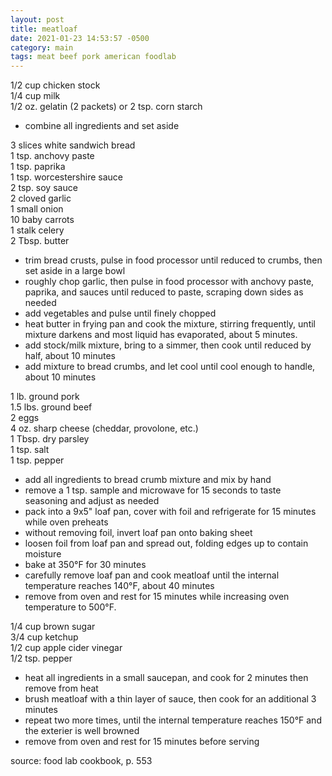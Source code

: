 ```yaml
---
layout: post
title: meatloaf
date: 2021-01-23 14:53:57 -0500
category: main
tags: meat beef pork american foodlab
---
```


1/2 cup chicken stock  
1/4 cup milk  
1/2 oz. gelatin (2 packets) or 2 tsp. corn starch  
* combine all ingredients and set aside

3 slices white sandwich bread  
1 tsp. anchovy paste  
1 tsp. paprika  
1 tsp. worcestershire sauce  
2 tsp. soy sauce  
2 cloved garlic  
1 small onion  
10 baby carrots  
1 stalk celery  
2 Tbsp. butter  
* trim bread crusts, pulse in food processor until reduced to crumbs, then set aside in a large bowl
* roughly chop garlic, then pulse in food processor with anchovy paste, paprika, and sauces until
  reduced to paste, scraping down sides as needed
* add vegetables and pulse until finely chopped
* heat butter in frying pan and cook the mixture, stirring frequently, until mixture darkens and
  most liquid has evaporated, about 5 minutes.
* add stock/milk mixture, bring to a simmer, then cook until reduced by half, about 10 minutes
* add mixture to bread crumbs, and let cool until cool enough to handle, about 10 minutes

1 lb. ground pork  
1.5 lbs. ground beef  
2 eggs  
4 oz. sharp cheese (cheddar, provolone, etc.)  
1 Tbsp. dry parsley  
1 tsp. salt  
1 tsp. pepper  
* add all ingredients to bread crumb mixture and mix by hand
* remove a 1 tsp. sample and microwave for 15 seconds to taste seasoning and adjust as needed
* pack into a 9x5" loaf pan, cover with foil and refrigerate for 15 minutes while oven preheats
* without removing foil, invert loaf pan onto baking sheet
* loosen foil from loaf pan and spread out, folding edges up to contain moisture
* bake at 350°F for 30 minutes
* carefully remove loaf pan and cook meatloaf until the internal temperature reaches 140°F, about
  40 minutes
* remove from oven and rest for 15 minutes while increasing oven temperature to 500°F.

1/4 cup brown sugar  
3/4 cup ketchup  
1/2 cup apple cider vinegar  
1/2 tsp. pepper  
* heat all ingredients in a small saucepan, and cook for 2 minutes then remove from heat
* brush meatloaf with a thin layer of sauce, then cook for an additional 3 minutes
* repeat two more times, until the internal temperature reaches 150°F and the exterier is well
  browned
* remove from oven and rest for 15 minutes before serving

source: food lab cookbook, p. 553
